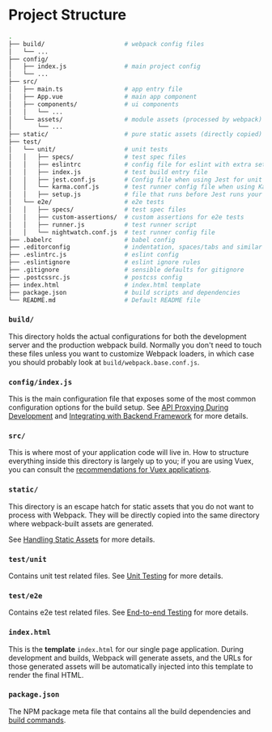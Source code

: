 # Project Structure

``` bash
.
├── build/                      # webpack config files
│   └── ...
├── config/
│   ├── index.js                # main project config
│   └── ...
├── src/
│   ├── main.ts                 # app entry file
│   ├── App.vue                 # main app component
│   ├── components/             # ui components
│   │   └── ...
│   └── assets/                 # module assets (processed by webpack)
│       └── ...
├── static/                     # pure static assets (directly copied)
├── test/
│   └── unit/                   # unit tests
│   │   ├── specs/              # test spec files
│   │   ├── eslintrc            # config file for eslint with extra settings only for unit tests
│   │   ├── index.js            # test build entry file
│   │   ├── jest.conf.js        # Config file when using Jest for unit tests
│   │   └── karma.conf.js       # test runner config file when using Karma for unit tests
│   │   ├── setup.js            # file that runs before Jest runs your unit tests
│   └── e2e/                    # e2e tests
│   │   ├── specs/              # test spec files
│   │   ├── custom-assertions/  # custom assertions for e2e tests
│   │   ├── runner.js           # test runner script
│   │   └── nightwatch.conf.js  # test runner config file
├── .babelrc                    # babel config
├── .editorconfig               # indentation, spaces/tabs and similar settings for your editor
├── .eslintrc.js                # eslint config
├── .eslintignore               # eslint ignore rules
├── .gitignore                  # sensible defaults for gitignore
├── .postcssrc.js               # postcss config
├── index.html                  # index.html template
├── package.json                # build scripts and dependencies
└── README.md                   # Default README file
```

### `build/`

This directory holds the actual configurations for both the development server and the production webpack build. Normally you don't need to touch these files unless you want to customize Webpack loaders, in which case you should probably look at `build/webpack.base.conf.js`.

### `config/index.js`

This is the main configuration file that exposes some of the most common configuration options for the build setup. See [API Proxying During Development](proxy.md) and [Integrating with Backend Framework](backend.md) for more details.

### `src/`

This is where most of your application code will live in. How to structure everything inside this directory is largely up to you; if you are using Vuex, you can consult the [recommendations for Vuex applications](http://vuex.vuejs.org/en/structure.html).

### `static/`

This directory is an escape hatch for static assets that you do not want to process with Webpack. They will be directly copied into the same directory where webpack-built assets are generated.

See [Handling Static Assets](static.md) for more details.

### `test/unit`

Contains unit test related files. See [Unit Testing](unit.md) for more details.

### `test/e2e`

Contains e2e test related files. See [End-to-end Testing](e2e.md) for more details.

### `index.html`

This is the **template** `index.html` for our single page application. During development and builds, Webpack will generate assets, and the URLs for those generated assets will be automatically injected into this template to render the final HTML.

### `package.json`

The NPM package meta file that contains all the build dependencies and [build commands](commands.md).
